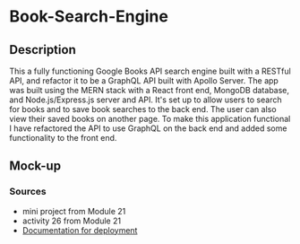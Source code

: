 # Book-Search-Engine

## Description

This a fully functioning Google Books API search engine built with a RESTful API, and refactor it to be a GraphQL API built with Apollo Server. The app was built using the MERN stack with a React front end, MongoDB database, and Node.js/Express.js server and API. It's set up to allow users to search for books and to save book searches to the back end. The user can also view their saved books on another page. To make this application functional I have refactored the API to use GraphQL on the back end and added some functionality to the front end. 

## Mock-up

### Sources

- mini project from Module 21
- activity 26 from Module 21
- [Documentation for deployment](https://coding-boot-camp.github.io/full-stack/mongodb/deploy-with-render-and-mongodb-atlas)